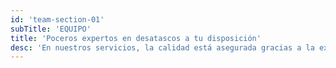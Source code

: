 ```yaml
---
id: 'team-section-01'
subTitle: 'EQUIPO'
title: 'Poceros expertos en desatascos a tu disposición'
desc: 'En nuestros servicios, la calidad está asegurada gracias a la experiencia y habilidad de nuestros profesionales altamente cualificados en desatascos y pocería.'
---
```

